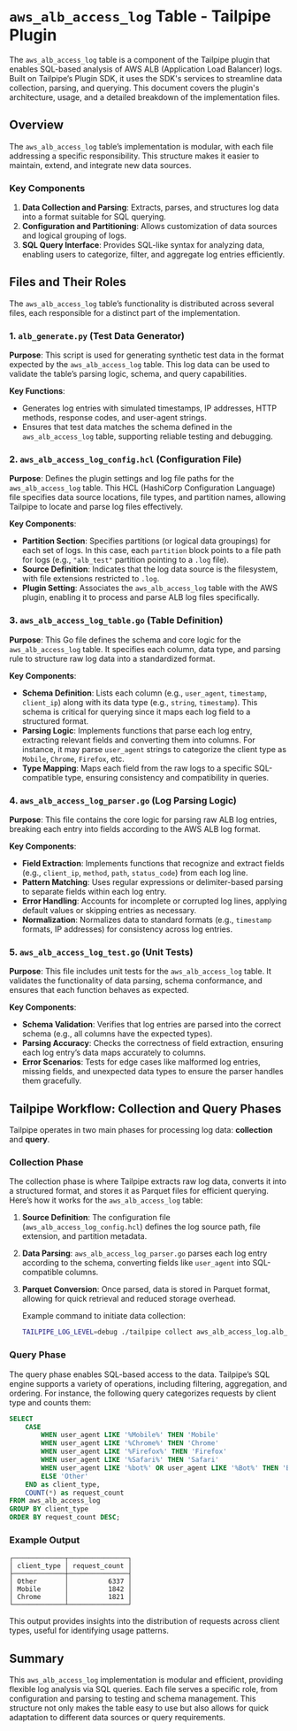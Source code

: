 
# `aws_alb_access_log` Table - Tailpipe Plugin

The `aws_alb_access_log` table is a component of the Tailpipe plugin that enables SQL-based analysis of AWS ALB (Application Load Balancer) logs. Built on Tailpipe’s Plugin SDK, it uses the SDK's services to streamline data collection, parsing, and querying. This document covers the plugin's architecture, usage, and a detailed breakdown of the implementation files.

## Overview

The `aws_alb_access_log` table’s implementation is modular, with each file addressing a specific responsibility. This structure makes it easier to maintain, extend, and integrate new data sources.

### Key Components

1. **Data Collection and Parsing**: Extracts, parses, and structures log data into a format suitable for SQL querying.
2. **Configuration and Partitioning**: Allows customization of data sources and logical grouping of logs.
3. **SQL Query Interface**: Provides SQL-like syntax for analyzing data, enabling users to categorize, filter, and aggregate log entries efficiently.

## Files and Their Roles

The `aws_alb_access_log` table’s functionality is distributed across several files, each responsible for a distinct part of the implementation.

### 1. `alb_generate.py` (Test Data Generator)

   **Purpose**: This script is used for generating synthetic test data in the format expected by the `aws_alb_access_log` table. This log data can be used to validate the table’s parsing logic, schema, and query capabilities.

   **Key Functions**:
   - Generates log entries with simulated timestamps, IP addresses, HTTP methods, response codes, and user-agent strings.
   - Ensures that test data matches the schema defined in the `aws_alb_access_log` table, supporting reliable testing and debugging.

### 2. `aws_alb_access_log_config.hcl` (Configuration File)

   **Purpose**: Defines the plugin settings and log file paths for the `aws_alb_access_log` table. This HCL (HashiCorp Configuration Language) file specifies data source locations, file types, and partition names, allowing Tailpipe to locate and parse log files effectively.

   **Key Components**:
   - **Partition Section**: Specifies partitions (or logical data groupings) for each set of logs. In this case, each `partition` block points to a file path for logs (e.g., `"alb_test"` partition pointing to a `.log` file).
   - **Source Definition**: Indicates that the log data source is the filesystem, with file extensions restricted to `.log`.
   - **Plugin Setting**: Associates the `aws_alb_access_log` table with the AWS plugin, enabling it to process and parse ALB log files specifically.

### 3. `aws_alb_access_log_table.go` (Table Definition)

   **Purpose**: This Go file defines the schema and core logic for the `aws_alb_access_log` table. It specifies each column, data type, and parsing rule to structure raw log data into a standardized format.

   **Key Components**:
   - **Schema Definition**: Lists each column (e.g., `user_agent`, `timestamp`, `client_ip`) along with its data type (e.g., `string`, `timestamp`). This schema is critical for querying since it maps each log field to a structured format.
   - **Parsing Logic**: Implements functions that parse each log entry, extracting relevant fields and converting them into columns. For instance, it may parse `user_agent` strings to categorize the client type as `Mobile`, `Chrome`, `Firefox`, etc.
   - **Type Mapping**: Maps each field from the raw logs to a specific SQL-compatible type, ensuring consistency and compatibility in queries.

### 4. `aws_alb_access_log_parser.go` (Log Parsing Logic)

   **Purpose**: This file contains the core logic for parsing raw ALB log entries, breaking each entry into fields according to the AWS ALB log format.

   **Key Components**:
   - **Field Extraction**: Implements functions that recognize and extract fields (e.g., `client_ip`, `method`, `path`, `status_code`) from each log line.
   - **Pattern Matching**: Uses regular expressions or delimiter-based parsing to separate fields within each log entry.
   - **Error Handling**: Accounts for incomplete or corrupted log lines, applying default values or skipping entries as necessary.
   - **Normalization**: Normalizes data to standard formats (e.g., `timestamp` formats, IP addresses) for consistency across log entries.

### 5. `aws_alb_access_log_test.go` (Unit Tests)

   **Purpose**: This file includes unit tests for the `aws_alb_access_log` table. It validates the functionality of data parsing, schema conformance, and ensures that each function behaves as expected.

   **Key Components**:
   - **Schema Validation**: Verifies that log entries are parsed into the correct schema (e.g., all columns have the expected types).
   - **Parsing Accuracy**: Checks the correctness of field extraction, ensuring each log entry’s data maps accurately to columns.
   - **Error Scenarios**: Tests for edge cases like malformed log entries, missing fields, and unexpected data types to ensure the parser handles them gracefully.

## Tailpipe Workflow: Collection and Query Phases

Tailpipe operates in two main phases for processing log data: **collection** and **query**.

### Collection Phase

The collection phase is where Tailpipe extracts raw log data, converts it into a structured format, and stores it as Parquet files for efficient querying. Here’s how it works for the `aws_alb_access_log` table:

1. **Source Definition**: The configuration file (`aws_alb_access_log_config.hcl`) defines the log source path, file extension, and partition metadata.
2. **Data Parsing**: `aws_alb_access_log_parser.go` parses each log entry according to the schema, converting fields like `user_agent` into SQL-compatible columns.
3. **Parquet Conversion**: Once parsed, data is stored in Parquet format, allowing for quick retrieval and reduced storage overhead.

   Example command to initiate data collection:
   
   ```bash
   TAILPIPE_LOG_LEVEL=debug ./tailpipe collect aws_alb_access_log.alb_test
   ```

### Query Phase

The query phase enables SQL-based access to the data. Tailpipe’s SQL engine supports a variety of operations, including filtering, aggregation, and ordering. For instance, the following query categorizes requests by client type and counts them:

```sql
SELECT
    CASE
        WHEN user_agent LIKE '%Mobile%' THEN 'Mobile'
        WHEN user_agent LIKE '%Chrome%' THEN 'Chrome'
        WHEN user_agent LIKE '%Firefox%' THEN 'Firefox'
        WHEN user_agent LIKE '%Safari%' THEN 'Safari'
        WHEN user_agent LIKE '%bot%' OR user_agent LIKE '%Bot%' THEN 'Bot'
        ELSE 'Other'
    END as client_type,
    COUNT(*) as request_count
FROM aws_alb_access_log
GROUP BY client_type
ORDER BY request_count DESC;
```

### Example Output

```plaintext
┌─────────────┬───────────────┐
│ client_type │ request_count │
├─────────────┼───────────────┤
│ Other       │          6337 │
│ Mobile      │          1842 │
│ Chrome      │          1821 │
└─────────────┴───────────────┘
```

This output provides insights into the distribution of requests across client types, useful for identifying usage patterns.

## Summary

This `aws_alb_access_log` implementation is modular and efficient, providing flexible log analysis via SQL queries. Each file serves a specific role, from configuration and parsing to testing and schema management. This structure not only makes the table easy to use but also allows for quick adaptation to different data sources or query requirements.
